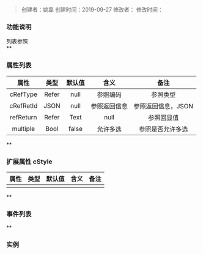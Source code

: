 > 创建者：姚磊
> 创建时间：2019-09-27
> 修改者：
> 修改时间：


<a name="u3VWZ"></a>
### **功能说明**
列表参照<br />**
<a name="J0shL"></a>
### **属性列表**
| **属性** | **类型** | **默认值** | **含义** | **备注** |
| :---: | :---: | :---: | :---: | :---: |
| cRefType | Refer | null | 参照编码 | 参照类型 |
| cRefRetId | JSON | null | 参照返回信息 | 参照返回信息，JSON |
| refReturn | Refer | Text | null | 参照回显值 | 参照返回值 |
| multiple | Bool | false | 允许多选 | 参照是否允许多选 |

**
<a name="zD1eV"></a>
### 扩展属性 cStyle
| **属性** | **类型** | **默认值** | **含义** | **备注** |
| :---: | :---: | :---: | :---: | :---: |
|  |  |  |  |  |

**
<a name="gvqSo"></a>
### **事件列表**
**
<a name="bKkHe"></a>
### 实例